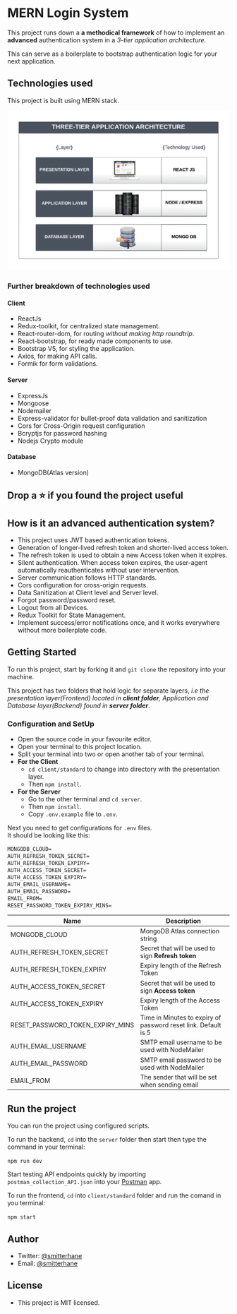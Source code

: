 # MERN Login System
<!--
https://dev-to-uploads.s3.amazonaws.com/uploads/articles/be6k63aiuu0m1rq1tjsb.jpg
-->
This project runs down a **a methodical framework** of how to implement an **advanced** authentication system in a _3-tier application architecture_.

This can serve as a boilerplate to bootstrap authentication logic for your next application.

## Technologies used

This project is built using MERN stack.

![Application 3-tier architecture](https://github.com/hane-smitter/MERN_login_system/blob/assets/three-tier_sm.jpg?raw=true)

### Further breakdown of technologies used

#### Client

- ReactJs
- Redux-toolkit, for centralized state management.
- React-router-dom, for routing _without making http roundtrip_.
- React-bootstrap, for ready made components to use.
- Bootstrap V5, for styling the application.
- Axios, for making API calls.
- Formik for form validations.

#### Server

- ExpressJs
- Mongoose
- Nodemailer
- Express-validator for bullet-proof data validation and sanitization
- Cors for Cross-Origin request configuration
- Bcryptjs for password hashing
- Nodejs Crypto module

#### Database

- MongoDB(Atlas version)

## Drop a ⭐ if you found the project useful

## How is it an advanced authentication system?

- This project uses JWT based authentication tokens.
- Generation of longer-lived refresh token and shorter-lived access token.
- The refresh token is used to obtain a new Access token when it expires.
- Silent authentication. When access token expires, the user-agent automatically reauthenticates without user intervention.
- Server communication follows HTTP standards.
- Cors configuration for cross-origin requests.
- Data Sanitization at Client level and Server level.
- Forgot password/password reset.
- Logout from all Devices.
- Redux Toolkit for State Management.
- Implement success/error notifications once, and it works everywhere without more boilerplate code.

## Getting Started

To run this project, start by forking it and `git clone` the repository into your machine.

This project has two folders that hold logic for separate layers, _i.e the presentation layer(Frontend) located in **client folder**, Application and Database layer(Backend) found in **server folder**_.

### Configuration and SetUp

- Open the source code in your favourite editor.
- Open your terminal to this project location.
- Split your terminal into two or open another tab of your terminal.
- **For the Client**
  - `cd client/standard` to change into directory with the presentation layer.
  - Then `npm install`.
- **For the Server**
  - Go to the other terminal and `cd server`.
  - Then `npm install`.
  - Copy `.env.example` file to `.env`.

Next you need to get configurations for `.env` files.<br />
It should be looking like this:

```
MONGODB_CLOUD=
AUTH_REFRESH_TOKEN_SECRET=
AUTH_REFRESH_TOKEN_EXPIRY=
AUTH_ACCESS_TOKEN_SECRET=
AUTH_ACCESS_TOKEN_EXPIRY=
AUTH_EMAIL_USERNAME=
AUTH_EMAIL_PASSWORD=
EMAIL_FROM=
RESET_PASSWORD_TOKEN_EXPIRY_MINS=
```

| Name                             | Description                                                    |
| -------------------------------- | -------------------------------------------------------------- |
| MONGODB_CLOUD                    | MongoDB Atlas connection string                                |
| AUTH_REFRESH_TOKEN_SECRET        | Secret that will be used to sign **Refresh token**             |
| AUTH_REFRESH_TOKEN_EXPIRY        | Expiry length of the Refresh Token                             |
| AUTH_ACCESS_TOKEN_SECRET         | Secret that will be used to sign **Access token**              |
| AUTH_ACCESS_TOKEN_EXPIRY         | Expiry length of the Access Token                              |
| RESET_PASSWORD_TOKEN_EXPIRY_MINS | Time in Minutes to expiry of password reset link. Default is 5 |
| AUTH_EMAIL_USERNAME              | SMTP email username to be used with NodeMailer                 |
| AUTH_EMAIL_PASSWORD              | SMTP email password to be used with NodeMailer                 |
| EMAIL_FROM                       | The sender that will be set when sending email                 |

## Run the project

You can run the project using configured scripts.

To run the backend, `cd` into the `server` folder then start then type the command in your terminal:

`npm run dev`

Start testing API endpoints quickly by importing `postman_collection_API.json` into your [Postman](https://www.postman.com/company/about-postman/) app.

To run the frontend, `cd` into `client/standard` folder and run the comand in you terminal:

`npm start`

## Author

- Twitter: [@smitterhane](https://twitter.com/intent/user?screen_name=smitterhane)
- Email: [@smitterhane](mailto:hanesmitter3@gmail.com)

## License

- This project is MIT licensed.
